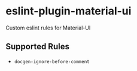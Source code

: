 # eslint-plugin-material-ui

Custom eslint rules for Material-UI

## Supported Rules

- `docgen-ignore-before-comment`
